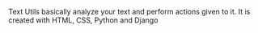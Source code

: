 Text Utils basically analyze your text and perform actions given to it.
It is created with HTML, CSS, Python and Django
